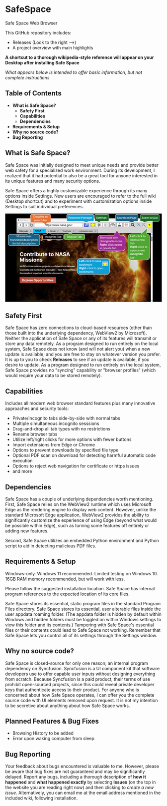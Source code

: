 # SafeSpace
Safe Space Web Browser

This GitHub repository includes:
- Releases (Look to the right -->)
- A project overview with main highlights

**A shortcut to a thorough wikipedia-style reference will appear on your Desktop after installing Safe Space**

*What appears below is intended to offer basic information, but not complete instructions*

## Table of Contents
- **What is Safe Space?**
  - **Safety First**
  - **Capabilities**
  - **Dependencies**
- **Requirements & Setup**
- **Why no source code?**
- **Bug Reporting**

## What is Safe Space?
Safe Space was initially designed to meet unique needs and provide better web safety for a specialized work environment. During its development, I realized that it had potential to also be a great tool for anyone interested in its unique features and many security options.

Safe Space offers a highly customizable experience through its many options inside Settings. New users are encouraged to refer to the full wiki (Desktop shortcut) and to experiment with customization options inside Settings to suit individual preferences.

![Image of Safe Space UI](/safespaceui.png)

## Safety First
Safe Space has zero connections to cloud-based resources (other than those built into the underlying dependency, WebView2 by Microsoft). Neither the application of Safe Space or any of its features will transmit or store any data remotely. As a program designed to run entirely on the local system, Safe Space does not know (and will not alert you) when a new update is available; and you are free to stay on whatever version you prefer. It is up to you to check **Releases** to see if an update is available, if you desire to update. As a program designed to run entirely on the local system, Safe Space provides no "syncing" capability or "browser profiles" (which would require your data to be stored remotely).

## Capabilities
Includes all modern web browser standard features plus many innovative approaches and security tools:
- Private/Incognito tabs side-by-side with normal tabs
- Multiple simultaneous incognito sesssions
- Drag-and-drop all tab types with no restrictions
- Rename browser tabs
- Utilize left/right clicks for more options with fewer buttons
- Import extensions from Edge or Chrome
- Options to prevent downloads by specified file type
- Optional PDF scan on download for detecting harmful automatic code execution
- Options to reject web navigation for certificate or https issues
- and more

## Dependencies
Safe Space has a couple of underlying dependencies worth mentioning. First, Safe Space relies on the WebView2 runtime which uses Microsoft Edge as the rendering engine to display web content. However, unlike the standard Microsoft Edge application, WebView2 provides the ability to significantly customize the experience of using Edge (beyond what would be possible within Edge), such as turning some features off entirely or adding new features.

Second, Safe Space utilizes an embedded Python environment and Python script to aid in detecting malicious PDF files.

## Requirements & Setup

Windows-only. Windows 11 recommended. Limited testing on Windows 10. 16GB RAM memory recommended, but will work with less.

Please follow the suggested installation location. Safe Space has internal program references to the expected location of its core files.

Safe Space stores its essential, static program files in the standard Program Files directory. Safe Space stores its essential, user alterable files inside the user appdata roaming folder. (The appdata folder is hidden by default within Windows and hidden folders must be toggled on within Windows settings to view this folder and its contents.) Tampering with Safe Space's essential files or their contents could lead to Safe Space not working. Remember that Safe Space lets you control all of its settings through the Settings window.

## Why no source code?
Safe Space is closed-source for only one reason; an internal program dependency on Syncfusion. Syncfusion is a UI component kit that software developers use to offer capable user inputs without designing everything from scratch. Because Syncfusion is a paid product, their terms of use prohibit open-sourced projects, since this could reveal private developer keys that authenticate access to their product. For anyone who is concerned about how Safe Space operates, I can offer you the complete source code with UI elements removed upon request. It is not my intention to be secretive about anything about how Safe Space works.

## Planned Features & Bug Fixes
- Browsing History to be added
- Error upon waking computer from sleep

## Bug Reporting
Your feedback about bugs encountered is valuable to me. However, please be aware that bug fixes are not guaranteed and may be significantly delayed. Report any bugs, including a thorough description of **how it happened** and **what happened exactly** by selecting **Issues** (on the top in the website you are reading right now) and then clicking to *create a new issue*. Alternatively, you can email me at the email address mentioned in the included wiki, following installation.
